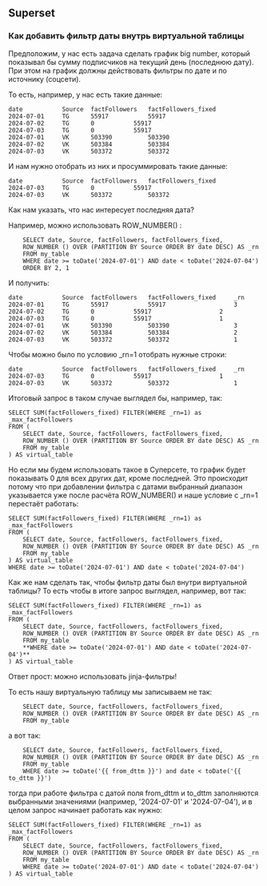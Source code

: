 ## Superset

### Как добавить фильтр даты внутрь виртуальной таблицы

Предположим, у нас есть задача сделать график big number, который показывал бы сумму подписчиков на текущий день (последнюю дату). При этом на график должны действовать фильтры по дате и по источнику (соцсети).

То есть, например, у нас есть такие данные:

    date           Source  factFollowers   factFollowers_fixed
    2024-07-01     TG      55917	       55917
    2024-07-02     TG      0	       55917
    2024-07-03     TG      0	       55917
    2024-07-01     VK      503390	       503390
    2024-07-02     VK      503384	       503384
    2024-07-03     VK      503372	       503372

И нам нужно отобрать из них и просуммировать такие данные:

    date           Source  factFollowers   factFollowers_fixed
    2024-07-03     TG      0	       55917
    2024-07-03     VK      503372	       503372

Как нам указать, что нас интересует последняя дата?

Например, можно использовать ROW_NUMBER() :

        SELECT date, Source, factFollowers, factFollowers_fixed, 
        ROW_NUMBER () OVER (PARTITION BY Source ORDER BY date DESC) AS _rn
        FROM my_table
        WHERE date >= toDate('2024-07-01') AND date < toDate('2024-07-04')
        ORDER BY 2, 1

И получить:

    date           Source  factFollowers   factFollowers_fixed     _rn
    2024-07-01     TG      55917	       55917                   3
    2024-07-02     TG      0	       55917                   2
    2024-07-03     TG      0	       55917                   1
    2024-07-01     VK      503390	       503390                  3
    2024-07-02     VK      503384	       503384                  2
    2024-07-03     VK      503372	       503372                  1
        
Чтобы можно было по условию _rn=1 отобрать нужные строки:

    date           Source  factFollowers   factFollowers_fixed     _rn
    2024-07-03     TG      0	       55917                   1
    2024-07-03     VK      503372	       503372                  1

Итоговый запрос в таком случае выглядел бы, например, так:

    SELECT SUM(factFollowers_fixed) FILTER(WHERE _rn=1) as _max_factFollowers 
    FROM (
        SELECT date, Source, factFollowers, factFollowers_fixed, 
        ROW_NUMBER () OVER (PARTITION BY Source ORDER BY date DESC) AS _rn
        FROM my_table
    ) AS virtual_table

Но если мы будем использовать такое в Суперсете, то график будет показывать 0 для всех других дат, кроме последней. Это происходит потому что при добавлении фильтра с датами  выбранный диапазон  указывается уже после расчёта ROW_NUMBER() и наше условие с _rn=1 перестаёт работать:

    SELECT SUM(factFollowers_fixed) FILTER(WHERE _rn=1) as _max_factFollowers 
    FROM (
        SELECT date, Source, factFollowers, factFollowers_fixed, 
        ROW_NUMBER () OVER (PARTITION BY Source ORDER BY date DESC) AS _rn
        FROM my_table
    ) AS virtual_table
    WHERE date >= toDate('2024-07-01') AND date < toDate('2024-07-04') 

    
Как же нам сделать так, чтобы фильтр даты был внутри виртуальной таблицы? То есть чтобы в итоге запрос выглядел, например, вот так:

    SELECT SUM(factFollowers_fixed) FILTER(WHERE _rn=1) as _max_factFollowers 
    FROM (
        SELECT date, Source, factFollowers, factFollowers_fixed, 
        ROW_NUMBER () OVER (PARTITION BY Source ORDER BY date DESC) AS _rn
        FROM my_table
        **WHERE date >= toDate('2024-07-01') AND date < toDate('2024-07-04')** 
    ) AS virtual_table

Ответ прост: можно использовать jinja-фильтры!

То есть нашу виртуальную таблицу мы записываем не так:

        SELECT date, Source, factFollowers, factFollowers_fixed, 
        ROW_NUMBER () OVER (PARTITION BY Source ORDER BY date DESC) AS _rn
        FROM my_table

а вот так:

        SELECT date, Source, factFollowers, factFollowers_fixed, 
        ROW_NUMBER () OVER (PARTITION BY Source ORDER BY date DESC) AS _rn
        FROM my_table
        WHERE date >= toDate('{{ from_dttm }}') and date < toDate('{{ to_dttm }}')

тогда при работе фильтра с датой поля from_dttm и to_dttm заполняются выбранными значениями (например, '2024-07-01' и '2024-07-04'), и в целом запрос начинает работать как нужно:

    SELECT SUM(factFollowers_fixed) FILTER(WHERE _rn=1) as _max_factFollowers 
    FROM (
        SELECT date, Source, factFollowers, factFollowers_fixed, 
        ROW_NUMBER () OVER (PARTITION BY Source ORDER BY date DESC) AS _rn
        FROM my_table
        WHERE date >= toDate('2024-07-01') AND date < toDate('2024-07-04') 
    ) AS virtual_table

